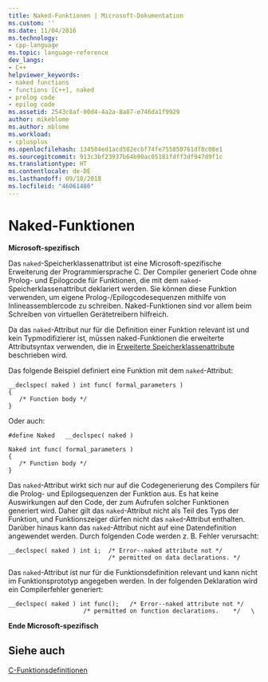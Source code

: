 ```yaml
---
title: Naked-Funktionen | Microsoft-Dokumentation
ms.custom: ''
ms.date: 11/04/2016
ms.technology:
- cpp-language
ms.topic: language-reference
dev_langs:
- C++
helpviewer_keywords:
- naked functions
- functions [C++], naked
- prolog code
- epilog code
ms.assetid: 2543c8af-00d4-4a2a-8a87-e746da1f9929
author: mikeblome
ms.author: mblome
ms.workload:
- cplusplus
ms.openlocfilehash: 134584ed1acd502ecbf74fe755850761df8c08e1
ms.sourcegitcommit: 913c3bf23937b64b90ac05181fdff3df947d9f1c
ms.translationtype: HT
ms.contentlocale: de-DE
ms.lasthandoff: 09/18/2018
ms.locfileid: "46061486"
---
```

# <a name="naked-functions"></a>Naked-Funktionen

**Microsoft-spezifisch**

Das `naked`-Speicherklassenattribut ist eine Microsoft-spezifische Erweiterung der Programmiersprache C. Der Compiler generiert Code ohne Prolog- und Epilogcode für Funktionen, die mit dem `naked`-Speicherklassenattribut deklariert werden. Sie können diese Funktion verwenden, um eigene Prolog-/Epilogcodesequenzen mithilfe von Inlineassemblercode zu schreiben. Naked-Funktionen sind vor allem beim Schreiben von virtuellen Gerätetreibern hilfreich.

Da das `naked`-Attribut nur für die Definition einer Funktion relevant ist und kein Typmodifizierer ist, müssen naked-Funktionen die erweiterte Attributsyntax verwenden, die in [Erweiterte Speicherklassenattribute](../c-language/c-extended-storage-class-attributes.md) beschrieben wird.

Das folgende Beispiel definiert eine Funktion mit dem `naked`-Attribut:

```
__declspec( naked ) int func( formal_parameters )
{
   /* Function body */
}
```

Oder auch:

```
#define Naked   __declspec( naked )

Naked int func( formal_parameters )
{
   /* Function body */
}
```

Das `naked`-Attribut wirkt sich nur auf die Codegenerierung des Compilers für die Prolog- und Epilogsequenzen der Funktion aus. Es hat keine Auswirkungen auf den Code, der zum Aufrufen solcher Funktionen generiert wird. Daher gilt das `naked`-Attribut nicht als Teil des Typs der Funktion, und Funktionszeiger dürfen nicht das `naked`-Attribut enthalten. Darüber hinaus kann das `naked`-Attribut nicht auf eine Datendefinition angewendet werden. Durch folgenden Code werden z. B. Fehler verursacht:

```
__declspec( naked ) int i;  /* Error--naked attribute not */
                            /* permitted on data declarations. */
```

Das `naked`-Attribut ist nur für die Funktionsdefinition relevant und kann nicht im Funktionsprototyp angegeben werden. In der folgenden Deklaration wird ein Compilerfehler generiert:

```
__declspec( naked ) int func();   /* Error--naked attribute not */
                     /* permitted on function declarations.    */   \
```

**Ende Microsoft-spezifisch**

## <a name="see-also"></a>Siehe auch

[C-Funktionsdefinitionen](../c-language/c-function-definitions.md)